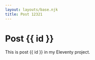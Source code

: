 ```yaml
---
layout: layouts/base.njk
title: Post 12321
---
```


# Post {{ id }}

This is post {{ id }} in my Eleventy project.
